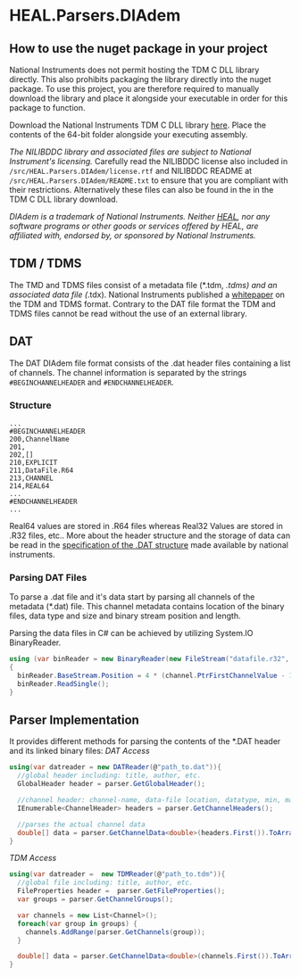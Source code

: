 # HEAL.Parsers.DIAdem


## How to use the nuget package in your project
National Instruments does not permit hosting the TDM C DLL library directly. This also prohibits packaging the library directly into the nuget package. To use this project, you are therefore required to manually download the library and place it alongside your executable in order for this package to function.

Download the National Instruments TDM C DLL library [here](https://www.ni.com/content/dam/web/product-documentation/c_dll_tdm.zip). Place the contents of the 64-bit folder alongside your executing assembly.

*The NILIBDDC library and associated files are subject to National Instrument's licensing.* Carefully read the NILIBDDC license also included in `/src/HEAL.Parsers.DIAdem/license.rtf` and NILIBDDC README at `/src/HEAL.Parsers.DIAdem/README.txt` to ensure that you are compliant with their restrictions. Alternatively these files can also be found in the in the TDM C DLL library download. 

*DIAdem is a trademark of National Instruments. Neither [HEAL](https://heal.heuristiclab.com/), nor any software programs or other goods or services offered by HEAL, are affiliated with, endorsed by, or sponsored by National Instruments.*

## TDM / TDMS 
The TMD and TDMS files consist of a metadata file (*.tdm, *.tdms) and an associated data file (*.tdx). National Instruments published a [whitepaper](http://www.ni.com/white-paper/3727/en/#toc4) on the TDM and TDMS format. Contrary to the DAT file format the TDM and TDMS files cannot be read without the use of an external library.

## DAT
The DAT DIAdem file format consists of the .dat header files containing a list of channels. The channel information is separated by the strings `#BEGINCHANNELHEADER` and `#ENDCHANNELHEADER`.

### Structure
```
...
#BEGINCHANNELHEADER
200,ChannelName
201,
202,[]
210,EXPLICIT
211,DataFile.R64
213,CHANNEL
214,REAL64
...
#ENDCHANNELHEADER
...
```
Real64 values are stored in .R64 files whereas Real32 Values are stored in .R32 files, etc.. More about the header structure and the storage of data can be read in the [specification of the .DAT structure](http://digital.ni.com/public.nsf/allkb/7c72161d9b13ef1086256ce8007f570b/$FILE/dmheader.pdf) made available by national instruments.

### Parsing DAT Files

To parse a .dat file and it's data start by parsing all channels of the metadata (*.dat) file. This channel metadata contains location of the binary files, data type and size and binary stream position and length. 

Parsing the data files in C# can be achieved by utilizing System.IO BinaryReader.
```csharp
using (var binReader = new BinaryReader(new FileStream("datafile.r32", FileMode.Open)))
{
  binReader.BaseStream.Position = 4 * (channel.PtrFirstChannelValue - 1);
  binReader.ReadSingle();
}
```

## Parser Implementation
It provides different methods for parsing the contents of the *.DAT header and its linked binary files:
*DAT Access*
```C#
using(var datreader = new DATReader(@"path_to.dat")){
  //global header including: title, author, etc.
  GlobalHeader header = parser.GetGlobalHeader();

  //channel header: channel-name, data-file location, datatype, min, max
  IEnumerable<ChannelHeader> headers = parser.GetChannelHeaders();

  //parses the actual channel data
  double[] data = parser.GetChannelData<double>(headers.First()).ToArray();
}
```

*TDM Access*
```C#
using(var datreader =  new TDMReader(@"path_to.tdm")){
  //global file including: title, author, etc.
  FileProperties header =  parser.GetFileProperties();
  var groups = parser.GetChannelGroups();

  var channels = new List<Channel>();
  foreach(var group in groups) {
    channels.AddRange(parser.GetChannels(group));
  }

  double[] data = parser.GetChannelData<double>(channels.First()).ToArray();
}
```